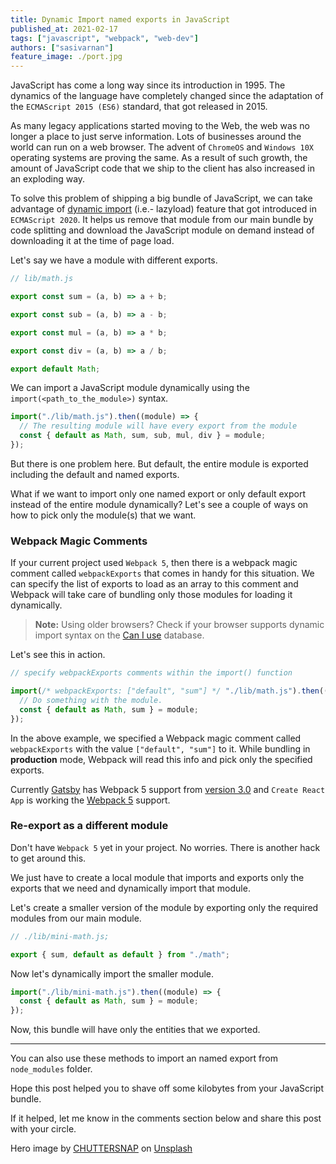 ```yaml
---
title: Dynamic Import named exports in JavaScript
published_at: 2021-02-17
tags: ["javascript", "webpack", "web-dev"]
authors: ["sasivarnan"]
feature_image: ./port.jpg
---
```


JavaScript has come a long way since its introduction in 1995. The dynamics of the language have completely changed since the adaptation of the `ECMAScript 2015 (ES6)` standard, that got released in 2015.

As many legacy applications started moving to the Web, the web was no longer a place to just serve information. Lots of businesses around the world can run on a web browser. The advent of `ChromeOS` and `Windows 10X` operating systems are proving the same. As a result of such growth, the amount of JavaScript code that we ship to the client has also increased in an exploding way.

To solve this problem of shipping a big bundle of JavaScript, we can take advantage of [dynamic import](https://github.com/tc39/proposal-dynamic-import) (i.e.- lazyload) feature that got introduced in `ECMAScript 2020`. It helps us remove that module from our main bundle by code splitting and download the JavaScript module on demand instead of downloading it at the time of page load.

Let's say we have a module with different exports.

```js
// lib/math.js

export const sum = (a, b) => a + b;

export const sub = (a, b) => a - b;

export const mul = (a, b) => a * b;

export const div = (a, b) => a / b;

export default Math;
```

We can import a JavaScript module dynamically using the `import(<path_to_the_module>)` syntax.

```js
import("./lib/math.js").then((module) => {
  // The resulting module will have every export from the module
  const { default as Math, sum, sub, mul, div } = module;
});
```

But there is one problem here. But default, the entire module is exported including the default and named exports.

What if we want to import only one named export or only default export instead of the entire module dynamically? Let's see a couple of ways on how to pick only the module(s) that we want.

### Webpack Magic Comments

If your current project used `Webpack 5`, then there is a webpack magic comment called `webpackExports` that comes in handy for this situation. We can specify the list of exports to load as an array to this comment and Webpack will take care of bundling only those modules for loading it dynamically.

> **Note:** Using older browsers? Check if your browser supports dynamic import syntax on the [Can I use](https://caniuse.com/es6-module-dynamic-import) database.

Let's see this in action.

```js
// specify webpackExports comments within the import() function

import(/* webpackExports: ["default", "sum"] */ "./lib/math.js").then((module) => {
  // Do something with the module.
  const { default as Math, sum } = module;
});
```

In the above example, we specified a Webpack magic comment called `webpackExports` with the value `["default", "sum"]` to it. While bundling in **production** mode, Webpack will read this info and pick only the specified exports.

Currently [Gatsby](/tag/gatsby) has Webpack 5 support from [version 3.0](https://www.gatsbyjs.com/docs/reference/release-notes/v3.0) and `Create React App` is working the [Webpack 5](https://github.com/facebook/create-react-app/issues/9994) support.

### Re-export as a different module

Don't have `Webpack 5` yet in your project. No worries. There is another hack to get around this.

We just have to create a local module that imports and exports only the exports that we need and dynamically import that module.

Let's create a smaller version of the module by exporting only the required modules from our main module.

```js
// ./lib/mini-math.js;

export { sum, default as default } from "./math";
```

Now let's dynamically import the smaller module.

```js
import("./lib/mini-math.js").then((module) => {
  const { default as Math, sum } = module;
});
```

Now, this bundle will have only the entities that we exported.

---

You can also use these methods to import an named export from `node_modules` folder.

Hope this post helped you to shave off some kilobytes from your JavaScript bundle.

If it helped, let me know in the comments section below and share this post with your circle.

<span>Hero image by <a href="https://unsplash.com/@chuttersnap?utm_source=unsplash&amp;utm_medium=referral&amp;utm_content=creditCopyText">CHUTTERSNAP</a> on <a href="https://unsplash.com/s/photos/import?utm_source=unsplash&amp;utm_medium=referral&amp;utm_content=creditCopyText">Unsplash</a></span>
